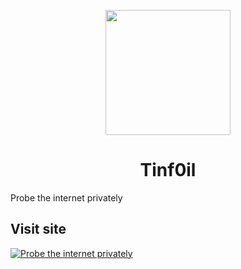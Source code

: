 <p align="center"><img src="https://github.com/Aluminum-Depot/Tinf0il-new/blob/main/Ultraviolet-Static/public/uv.png" height="200"></p>

<h1 align="center">Tinf0il</h1>

Probe the internet privately

## Visit site

[![Probe the internet privately](https://github.com/Aluminum-Depot/Tinf0il-new/blob/main/button.svg)](https://tinf0il.tech)
